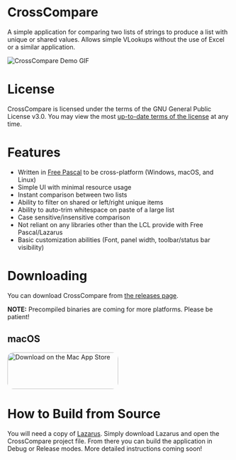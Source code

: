 # CrossCompare
A simple application for comparing two lists of strings to produce a list with unique or shared values. Allows simple VLookups without the use of Excel or a similar application.

![CrossCompare Demo GIF](https://raw.githubusercontent.com/nhwood/CrossCompare/master/docs/demo.gif)

# License

CrossCompare is licensed under the terms of the GNU General Public License v3.0. You may view the most [up-to-date terms of the license](https://github.com/nhwood/CrossCompare/blob/master/LICENSE) at any time.

# Features

* Written in [Free Pascal](https://www.freepascal.org/) to be cross-platform (Windows, macOS, and Linux)
* Simple UI with minimal resource usage
* Instant comparison between two lists
* Ability to filter on shared or left/right unique items
* Ability to auto-trim whitespace on paste of a large list
* Case sensitive/insensitive comparison
* Not reliant on any libraries other than the LCL provide with Free Pascal/Lazarus
* Basic customization abilities (Font, panel width, toolbar/status bar visibility)

# Downloading

You can download CrossCompare from [the releases page](https://github.com/adderthorn/CrossCompare/releases).

**NOTE:** Precompiled binaries are coming for more platforms. Please be patient!

## macOS

<a href="https://apps.apple.com/us/app/cross-compare-compare-lists/id1545713186?mt=12&amp;itsct=apps_box_badge&amp;itscg=30200" style="display: inline-block; overflow: hidden; border-radius: 13px; width: 250px; height: 83px;"><img src="https://tools.applemediaservices.com/api/badges/download-on-the-mac-app-store/black/en-us?size=250x83&amp;releaseDate=1612051200&h=3d89e5bb138be0faaba326fccea02e96" alt="Download on the Mac App Store" style="border-radius: 13px; width: 250px; height: 83px;"></a>

# How to Build from Source

You will need a copy of [Lazarus](https://www.lazarus-ide.org/). Simply download Lazarus and open the CrossCompare project file. From there you can build the application in Debug or Release modes. More detailed instructions coming soon!